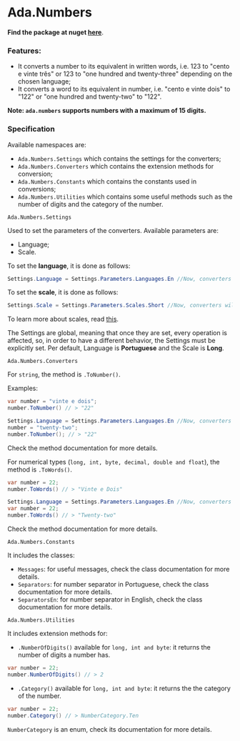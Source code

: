# Ada.Numbers

**Find the package at nuget [here](https://www.nuget.org/packages/Ada.Numbers/)**.

### Features:
 - It converts a number to its equivalent in written words, i.e. 123 to "cento e vinte três" or 123 to
"one hundred and twenty-three" depending on the chosen language;
 - It converts a word to its equivalent in number, i.e. "cento e vinte dois" to "122" or "one hundred and twenty-two"
to "122".

**Note: `ada.numbers` supports numbers with a maximum of 15 digits.**

### Specification

Available namespaces are:
- `Ada.Numbers.Settings` which contains the settings for the converters;
- `Ada.Numbers.Converters` which contains the extension methods for conversion;
- `Ada.Numbers.Constants` which contains the constants used in conversions;
- `Ada.Numbers.Utilities` which contains some useful methods such as the number of digits and the category of the number.

`Ada.Numbers.Settings`

Used to set the parameters of the converters. Available parameters are:

- Language;
- Scale.

To set the **language**, it is done as follows:

```csharp
Settings.Language = Settings.Parameters.Languages.En //Now, converters will use English
```

To set the **scale**, it is done as follows:

```csharp
Settings.Scale = Settings.Parameters.Scales.Short //Now, converters will use Short Scale
```

To learn more about scales, read [this](https://en.wikipedia.org/wiki/Long_and_short_scales).

The Settings are global, meaning that once they are set, every operation is affected, so, in order to
have a different behavior, the Settings must be explicitly set.
Per default, Language is **Portuguese** and the Scale is **Long**.

`Ada.Numbers.Converters`

For `string`, the method is `.ToNumber()`.

Examples:

```csharp
var number = "vinte e dois";
number.ToNumber() // > "22"

Settings.Language = Settings.Parameters.Languages.En //Now, converters will use English
number = "twenty-two";
number.ToNumber(); // > "22"
```

Check the method documentation for more details.

For numerical types (`long, int, byte, decimal, double and float`), the method is `.ToWords()`.


```csharp
var number = 22;
number.ToWords() // > "Vinte e Dois"

Settings.Language = Settings.Parameters.Languages.En //Now, converters will use English
var number = 22;
number.ToWords() // > "Twenty-two"
```

Check the method documentation for more details.


`Ada.Numbers.Constants`

It includes the classes:
- `Messages`: for useful messages, check the class documentation for more details.
- `Separators`: for number separator in Portuguese, check the class documentation for more details.
- `SeparatorsEn`: for number separator in English, check the class documentation for more details.


`Ada.Numbers.Utilities`

It includes extension methods for:
- `.NumberOfDigits()` available for `long, int and byte`: it returns the number of digits a number has.

```csharp
var number = 22;
number.NumberOfDigits() // > 2
```

- `.Category()` available for `long, int and byte`: it returns the the category of the number.

```csharp
var number = 22;
number.Category() // > NumberCategory.Ten
```

`NumberCategory` is an enum, check its documentation for more details.


